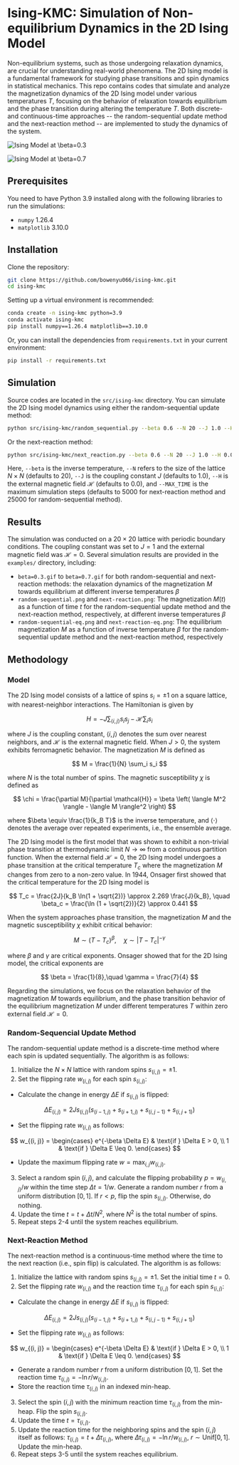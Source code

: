 # Ising-KMC: Simulation of Non-equilibrium Dynamics in the 2D Ising Model

Non-equilibrium systems, such as those undergoing relaxation dynamics, are crucial for understanding real-world phenomena. The 2D Ising model is a fundamental framework for studying phase transitions and spin dynamics in statistical mechanics. This repo contains codes that simulate and analyze the magnetization dynamics of the 2D Ising model under various temperatures $T$, focusing on the behavior of relaxation towards equilibrium and the phase transition during altering the temperature $T$.  Both discrete- and continuous-time approaches -- the random-sequential update method and the next-reaction method -- are implemented to study the dynamics of the system.

![Ising Model at $\beta=0.3$](examples/next_reaction/beta=0.3.gif)

![Ising Model at $\beta=0.7$](examples/next_reaction/beta=0.7.gif)

## Prerequisites

You need to have Python 3.9 installed along with the following libraries to run the simulations:

- `numpy` 1.26.4
- `matplotlib` 3.10.0

## Installation

Clone the repository:

```bash
git clone https://github.com/bowenyu066/ising-kmc.git
cd ising-kmc
```

Setting up a virtual environment is recommended:

```bash
conda create -n ising-kmc python=3.9
conda activate ising-kmc
pip install numpy==1.26.4 matplotlib==3.10.0
```

Or, you can install the dependencies from `requirements.txt` in your current environment:

```bash
pip install -r requirements.txt
```

## Simulation

Source codes are located in the `src/ising-kmc` directory. You can simulate the 2D Ising model dynamics using either the random-sequential update method:

```bash
python src/ising-kmc/random_sequential.py --beta 0.6 --N 20 --J 1.0 --H 0.0 --MAX_TIME 25000
```

Or the next-reaction method:

```bash
python src/ising-kmc/next_reaction.py --beta 0.6 --N 20 --J 1.0 --H 0.0 --MAX_TIME 5000
```

Here, `--beta` is the inverse temperature, `--N` refers to the size of the lattice $N \times N$ (defaults to 20), `--J` is the coupling constant $J$ (defaults to 1.0), `--H` is the external magnetic field $\mathcal{H}$ (defaults to 0.0), and `--MAX_TIME` is the maximum simulation steps (defaults to 5000 for next-reaction method and 25000 for random-sequential method).

## Results

The simulation was conducted on a $20 \times 20$ lattice with periodic boundary conditions. The coupling constant was set to $J = 1$ and the external magnetic field was $\mathcal{H} = 0$. Several simulation results are provided in the `examples/` directory, including:

- `beta=0.3.gif` to `beta=0.7.gif` for both random-sequential and next-reaction methods: the relaxation dynamics of the magnetization $M$ towards equilibrium at different inverse temperatures $\beta$
- `random-sequential.png` and `next-reaction.png`: The magnetization $M(t)$ as a function of time $t$ for the random-sequential update method and the next-reaction method, respectively, at different inverse temperatures $\beta$
- `random-sequential-eq.png` and `next-reaction-eq.png`: The equilibrium magnetization $M$ as a function of inverse temperature $\beta$ for the random-sequential update method and the next-reaction method, respectively

## Methodology

### Model

The 2D Ising model consists of a lattice of spins $s_i = \pm 1$ on a square lattice, with nearest-neighbor interactions. The Hamiltonian is given by

$$
    H = -J \sum_{\langle i, j \rangle} s_i s_j - \mathcal{H} \sum_i s_i
$$

where $J$ is the coupling constant, $\langle i, j \rangle$ denotes the sum over nearest neighbors, and $\mathcal{H}$ is the external magnetic field. When $J >0$, the system exhibits ferromagnetic behavior. The magnetization $M$ is defined as

$$
    M = \frac{1}{N} \sum_i s_i
$$

where $N$ is the total number of spins. The magnetic susceptibility $\chi$ is defined as

$$
    \chi = \frac{\partial M}{\partial \mathcal{H}} = \beta \left( \langle M^2 \rangle - \langle M \rangle^2 \right)
$$

where $\beta \equiv \frac{1}{k_B T}$ is the inverse temperature, and $\langle \cdot \rangle$ denotes the average over repeated experiments, i.e., the ensemble average.

The 2D Ising model is the first model that was shown to exhibit a non-trivial phase transition at thermodynamic limit $N \to \infty$ from a continuous partition function. When the external field $\mathcal{H} = 0$, the 2D Ising model undergoes a phase transition at the critical temperature $T_c$ where the magnetization $M$ changes from zero to a non-zero value. In 1944, Onsager first showed that the critical temperature for the 2D Ising model is

$$
    T_c = \frac{2J}{k_B \ln(1 + \sqrt{2})} \approx 2.269 \frac{J}{k_B}, \quad \beta_c = \frac{\ln (1 + \sqrt{2})}{2} \approx 0.441
$$

When the system approaches phase transition, the magnetization $M$ and the magnetic susceptibility $\chi$ exhibit critical behavior:

$$
    M \sim (T - T_c)^\beta, \quad \chi \sim |T - T_c|^{-\gamma}
$$

where $\beta$ and $\gamma$ are critical exponents. Onsager showed that for the 2D Ising model, the critical exponents are

$$
    \beta = \frac{1}{8},\quad \gamma = \frac{7}{4}
$$

Regarding the simulations, we focus on the relaxation behavior of the magnetization $M$ towards equilibrium, and the phase transition behavior of the equilibrium magnetization $M$ under different temperatures $T$ within zero external field $\mathcal{H} = 0$.

### Random-Sequencial Update Method

The random-sequential update method is a discrete-time method where each spin is updated sequentially. The algorithm is as follows:

1. Initialize the $N \times N$ lattice with random spins $s_{(i, j)} = \pm 1$.
2. Set the flipping rate $w_{(i, j)}$ for each spin $s_{(i, j)}$:
- Calculate the change in energy $\Delta E$ if $s_{(i, j)}$ is flipped:

$$
    \Delta E_{(i, j)} = 2 J s_{(i, j)} (s_{(i-1, j)} + s_{(i+1, j)} + s_{(i, j-1)} + s_{(i, j+1)})
$$

- Set the flipping rate $w_{(i, j)}$ as follows:

$$
    w_{(i, j)} = \begin{cases}
        e^{-\beta \Delta E} & \text{if } \Delta E > 0, \\
        1 & \text{if } \Delta E \leq 0.
    \end{cases}
$$

- Update the maximum flipping rate $w = \max_{i, j} w_{(i, j)}$.
3. Select a random spin $(i, j)$, and calculate the flipping probability $p = w_{(i, j)} / w$ within the time step $\Delta t = 1 / w$. Generate a random number $r$ from a uniform distribution $[0, 1]$. If $r < p$, flip the spin $s_{(i, j)}$. Otherwise, do nothing.
4. Update the time $t = t + \Delta t / N^2$, where $N^2$ is the total number of spins.
5. Repeat steps 2-4 until the system reaches equilibrium.

### Next-Reaction Method

The next-reaction method is a continuous-time method where the time to the next reaction (i.e., spin flip) is calculated. The algorithm is as follows:

1. Initialize the lattice with random spins $s_{(i, j)} = \pm 1$. Set the initial time $t = 0$.
2. Set the flipping rate $w_{(i, j)}$ and the reaction time $\tau_{(i, j)}$ for each spin $s_{(i, j)}$:
- Calculate the change in energy $\Delta E$ if $s_{(i, j)}$ is flipped:

$$
    \Delta E_{(i, j)} = 2 J s_{(i, j)} (s_{(i-1, j)} + s_{(i+1, j)} + s_{(i, j-1)} + s_{(i, j+1)})
$$

- Set the flipping rate $w_{(i, j)}$ as follows:

$$
    w_{(i, j)} = \begin{cases}
        e^{-\beta \Delta E} & \text{if } \Delta E > 0, \\
        1 & \text{if } \Delta E \leq 0.
    \end{cases}
$$

- Generate a random number $r$ from a uniform distribution $[0, 1]$. Set the reaction time $\tau_{(i, j)} = -\ln r / w_{(i, j)}$.
- Store the reaction time $\tau_{(i, j)}$ in an indexed min-heap.
3. Select the spin $(i, j)$ with the minimum reaction time $\tau_{(i, j)}$ from the min-heap. Flip the spin $s_{(i, j)}$.
4. Update the time $t = \tau_{(i, j)}$.
5. Update the reaction time for the neighboring spins and the spin $(i, j)$ itself as follows: $\tau_{(i, j)} = t + \Delta \tau_{(i, j)}$, where $\Delta \tau_{(i, j)} = -\ln r / w_{(i, j)}$, $r \sim \text{Unif}[0, 1]$. Update the min-heap.
6. Repeat steps 3-5 until the system reaches equilibrium.

